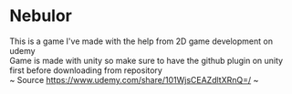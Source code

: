 # Nebulor
This is a game I've made with the help from 2D game development on udemy  
Game is made with unity so make sure to have the github plugin on unity first before downloading from repository  
~ Source https://www.udemy.com/share/101WjsCEAZdltXRnQ=/ ~
